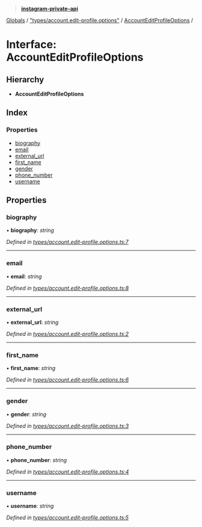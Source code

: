 > **[instagram-private-api](../README.md)**

[Globals](../globals.md) / ["types/account.edit-profile.options"](../modules/_types_account_edit_profile_options_.md) / [AccountEditProfileOptions](_types_account_edit_profile_options_.accounteditprofileoptions.md) /

# Interface: AccountEditProfileOptions

## Hierarchy

* **AccountEditProfileOptions**

## Index

### Properties

* [biography](_types_account_edit_profile_options_.accounteditprofileoptions.md#biography)
* [email](_types_account_edit_profile_options_.accounteditprofileoptions.md#email)
* [external_url](_types_account_edit_profile_options_.accounteditprofileoptions.md#external_url)
* [first_name](_types_account_edit_profile_options_.accounteditprofileoptions.md#first_name)
* [gender](_types_account_edit_profile_options_.accounteditprofileoptions.md#gender)
* [phone_number](_types_account_edit_profile_options_.accounteditprofileoptions.md#phone_number)
* [username](_types_account_edit_profile_options_.accounteditprofileoptions.md#username)

## Properties

###  biography

• **biography**: *string*

*Defined in [types/account.edit-profile.options.ts:7](https://github.com/Nerixyz/instagram-private-api/blob/e5037ee/src/types/account.edit-profile.options.ts#L7)*

___

###  email

• **email**: *string*

*Defined in [types/account.edit-profile.options.ts:8](https://github.com/Nerixyz/instagram-private-api/blob/e5037ee/src/types/account.edit-profile.options.ts#L8)*

___

###  external_url

• **external_url**: *string*

*Defined in [types/account.edit-profile.options.ts:2](https://github.com/Nerixyz/instagram-private-api/blob/e5037ee/src/types/account.edit-profile.options.ts#L2)*

___

###  first_name

• **first_name**: *string*

*Defined in [types/account.edit-profile.options.ts:6](https://github.com/Nerixyz/instagram-private-api/blob/e5037ee/src/types/account.edit-profile.options.ts#L6)*

___

###  gender

• **gender**: *string*

*Defined in [types/account.edit-profile.options.ts:3](https://github.com/Nerixyz/instagram-private-api/blob/e5037ee/src/types/account.edit-profile.options.ts#L3)*

___

###  phone_number

• **phone_number**: *string*

*Defined in [types/account.edit-profile.options.ts:4](https://github.com/Nerixyz/instagram-private-api/blob/e5037ee/src/types/account.edit-profile.options.ts#L4)*

___

###  username

• **username**: *string*

*Defined in [types/account.edit-profile.options.ts:5](https://github.com/Nerixyz/instagram-private-api/blob/e5037ee/src/types/account.edit-profile.options.ts#L5)*